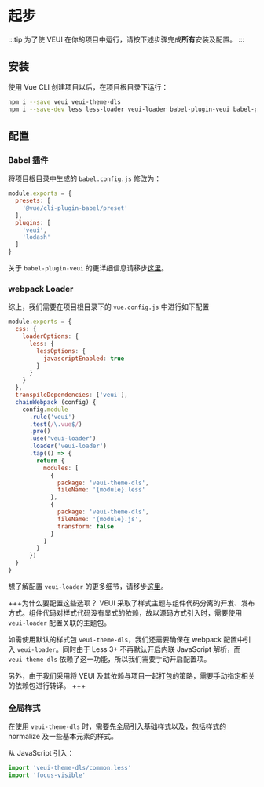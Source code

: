 # 起步

:::tip
为了使 VEUI 在你的项目中运行，请按下述步骤完成**所有**安装及配置。
:::

## 安装

使用 Vue CLI 创建项目以后，在项目根目录下运行：

```sh
npm i --save veui veui-theme-dls
npm i --save-dev less less-loader veui-loader babel-plugin-veui babel-plugin-lodash
```

## 配置

### Babel 插件

将项目根目录中生成的 `babel.config.js` 修改为：

```js
module.exports = {
  presets: [
    '@vue/cli-plugin-babel/preset'
  ],
  plugins: [
    'veui',
    'lodash'
  ]
}
```

关于 `babel-plugin-veui` 的更详细信息请移步[这里](/getting-started/babel-plugin-veui)。

### webpack Loader

综上，我们需要在项目根目录下的 `vue.config.js` 中进行如下配置

```js
module.exports = {
  css: {
    loaderOptions: {
      less: {
        lessOptions: {
          javascriptEnabled: true
        }
      }
    }
  },
  transpileDependencies: ['veui'],
  chainWebpack (config) {
    config.module
      .rule('veui')
      .test(/\.vue$/)
      .pre()
      .use('veui-loader')
      .loader('veui-loader')
      .tap(() => {
        return {
          modules: [
            {
              package: 'veui-theme-dls',
              fileName: '{module}.less'
            },
            {
              package: 'veui-theme-dls',
              fileName: '{module}.js',
              transform: false
            }
          ]
        }
      })
  }
}
```

想了解配置 `veui-loader` 的更多细节，请移步[这里](/getting-started/veui-loader)。

+++为什么要配置这些选项？
VEUI 采取了样式主题与组件代码分离的开发、发布方式。组件代码对样式代码没有显式的依赖，故以源码方式引入时，需要使用 `veui-loader` 配置关联的主题包。

如需使用默认的样式包 `veui-theme-dls`，我们还需要确保在 webpack 配置中引入 `veui-loader`。同时由于 Less 3+ 不再默认开启内联 JavaScript 解析，而 `veui-theme-dls` 依赖了这一功能，所以我们需要手动开启配置项。

另外，由于我们采用将 VEUI 及其依赖与项目一起打包的策略，需要手动指定相关的依赖包进行转译。
+++


### 全局样式

在使用 `veui-theme-dls` 时，需要先全局引入基础样式以及，包括样式的 normalize 及一些基本元素的样式。

从 JavaScript 引入：

```js
import 'veui-theme-dls/common.less'
import 'focus-visible'
```
